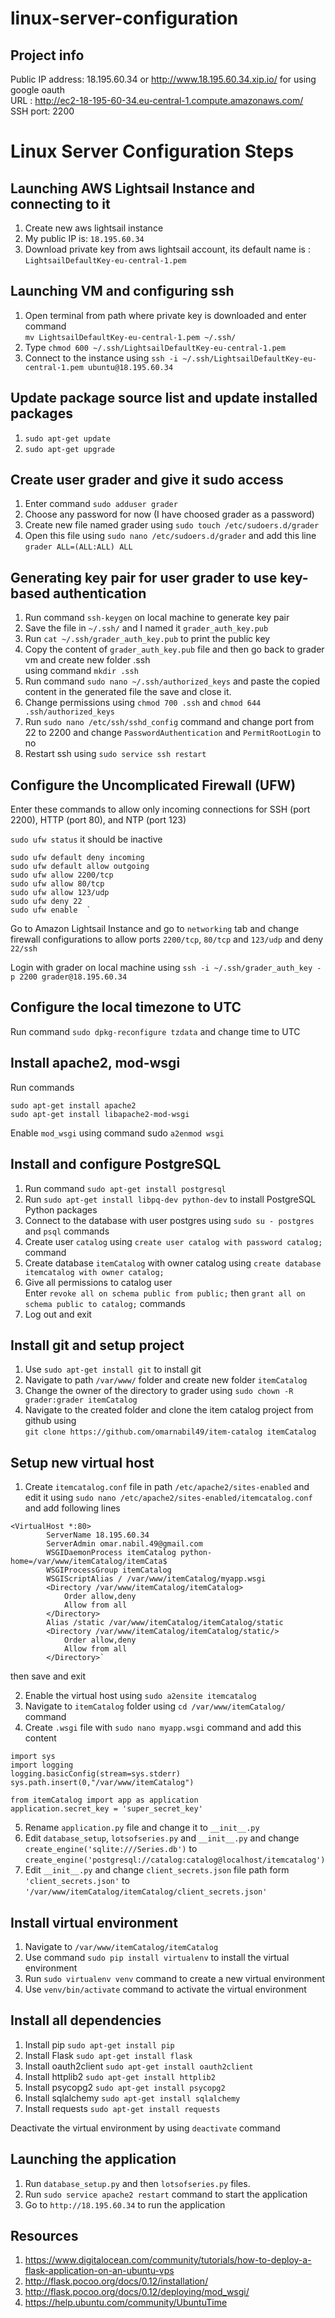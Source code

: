 # linux-server-configuration
## Project info

Public IP address: 18.195.60.34  or http://www.18.195.60.34.xip.io/ for using google oauth  
URL : http://ec2-18-195-60-34.eu-central-1.compute.amazonaws.com/  
SSH port: 2200

# Linux Server Configuration Steps

## Launching AWS Lightsail Instance and connecting to it

1. Create new aws lightsail instance 
2. My public IP is: `18.195.60.34`
3. Download private key from aws lightsail account, its default name is : `LightsailDefaultKey-eu-central-1.pem`

## Launching VM and configuring ssh

1. Open terminal from path where private key is downloaded and enter command  
     `mv LightsailDefaultKey-eu-central-1.pem ~/.ssh/` 
2. Type `chmod 600 ~/.ssh/LightsailDefaultKey-eu-central-1.pem`
3. Connect to the instance using `ssh -i ~/.ssh/LightsailDefaultKey-eu-central-1.pem ubuntu@18.195.60.34`

## Update package source list and update installed packages

1. `sudo apt-get update`  
2. `sudo apt-get upgrade`

## Create user grader and give it sudo access

1. Enter command `sudo adduser grader`
2. Choose any password for now (I have choosed grader as a password)
3. Create new file named grader using `sudo touch /etc/sudoers.d/grader`
4. Open this file using `sudo nano /etc/sudoers.d/grader` and add this line   
     `grader ALL=(ALL:ALL) ALL`

## Generating key pair for user grader to use key-based authentication

1. Run command `ssh-keygen` on local machine to generate key pair
2. Save the file in `~/.ssh/` and I named it `grader_auth_key.pub`
3. Run `cat ~/.ssh/grader_auth_key.pub` to print the public key
4. Copy the content of `grader_auth_key.pub` file and then go back to grader vm and create new folder .ssh  
     using command `mkdir .ssh`
5. Run command `sudo nano ~/.ssh/authorized_keys` and paste the copied content in the generated file the save and close it.
6. Change permissions using `chmod 700 .ssh` and `chmod 644 .ssh/authorized_keys`
7. Run `sudo nano /etc/ssh/sshd_config` command and change port from 22 to 2200 and change `PasswordAuthentication` and   `PermitRootLogin` to no
8. Restart ssh using `sudo service ssh restart`

## Configure the Uncomplicated Firewall (UFW)

Enter these commands to allow only incoming connections for SSH (port 2200), HTTP (port 80), and NTP (port 123)  

 `sudo ufw status` it should be inactive  
 ```
 sudo ufw default deny incoming    
 sudo ufw default allow outgoing    
 sudo ufw allow 2200/tcp    
 sudo ufw allow 80/tcp    
 sudo ufw allow 123/udp    
 sudo ufw deny 22    
 sudo ufw enable  `
```

Go to Amazon Lightsail Instance and go to `networking` tab and change firewall configurations to allow ports `2200/tcp`, `80/tcp` and `123/udp` and deny `22/ssh`


Login with grader on local machine using `ssh -i ~/.ssh/grader_auth_key -p 2200 grader@18.195.60.34`

## Configure the local timezone to UTC

Run command `sudo dpkg-reconfigure tzdata` and change time to UTC

## Install apache2, mod-wsgi

Run commands

`sudo apt-get install apache2`  
`sudo apt-get install libapache2-mod-wsgi`  

Enable `mod_wsgi` using command sudo `a2enmod wsgi`  

## Install and configure PostgreSQL

1. Run command `sudo apt-get install postgresql`  
2. Run `sudo apt-get install libpq-dev python-dev` to install PostgreSQL Python packages
3. Connect to the database with user postgres using `sudo su - postgres` and `psql` commands
4. Create user `catalog` using `create user catalog with password catalog;` command
5. Create database `itemCatalog` with owner catalog using `create database itemcatalog with owner catalog;`
6. Give all permissions to catalog user  
   Enter `revoke all on schema public from public;` then `grant all on schema public to catalog;` commands
7. Log out and exit 

## Install git and setup project

1. Use `sudo apt-get install git` to install git
2. Navigate to path `/var/www/` folder and create new folder `itemCatalog`
3. Change the owner of the directory to grader using `sudo chown -R grader:grader itemCatalog`
4. Navigate to the created folder and clone the item catalog project from github using  
   `git clone https://github.com/omarnabil49/item-catalog itemCatalog`

## Setup new virtual host

1. Create `itemcatalog.conf` file in path `/etc/apache2/sites-enabled` and edit it using `sudo nano /etc/apache2/sites-enabled/itemcatalog.conf` and add following lines
```
<VirtualHost *:80>
        ServerName 18.195.60.34
        ServerAdmin omar.nabil.49@gmail.com
        WSGIDaemonProcess itemCatalog python-home=/var/www/itemCatalog/itemCata$
        WSGIProcessGroup itemCatalog
        WSGIScriptAlias / /var/www/itemCatalog/myapp.wsgi
        <Directory /var/www/itemCatalog/itemCatalog>
            Order allow,deny
            Allow from all
        </Directory>
        Alias /static /var/www/itemCatalog/itemCatalog/static
        <Directory /var/www/itemCatalog/itemCatalog/static/>
            Order allow,deny
            Allow from all
        </Directory>`
```

then save and exit

2. Enable the virtual host using `sudo a2ensite itemcatalog`
3. Navigate to `itemCatalog` folder using `cd /var/www/itemCatalog/` command
4. Create `.wsgi` file with `sudo nano myapp.wsgi` command and add this content 
```
import sys
import logging
logging.basicConfig(stream=sys.stderr)
sys.path.insert(0,"/var/www/itemCatalog")

from itemCatalog import app as application
application.secret_key = 'super_secret_key'
```
5. Rename `application.py` file and change it to `__init__.py`  
6. Edit `database_setup`, `lotsofseries.py` and `__init__.py` and change `create_engine('sqlite:///Series.db')` to `create_engine('postgresql://catalog:catalog@localhost/itemcatalog')`  
7. Edit `__init__.py` and change `client_secrets.json` file path form `'client_secrets.json'` to `'/var/www/itemCatalog/itemCatalog/client_secrets.json'`  

## Install virtual environment

1. Navigate to `/var/www/itemCatalog/itemCatalog`
2. Use command `sudo pip install virtualenv` to install the virtual environment
3. Run `sudo virtualenv venv` command to create a new virtual environment
4. Use `venv/bin/activate` command to activate the virtual environment

## Install all dependencies

1. Install pip `sudo apt-get install pip`
2. Install Flask `sudo apt-get install flask`
3. Install oauth2client `sudo apt-get install oauth2client`
4. Install httplib2 `sudo apt-get install httplib2`
5. Install psycopg2 `sudo apt-get install psycopg2`
6. Install sqlalchemy `sudo apt-get install sqlalchemy`
7. Install requests `sudo apt-get install requests`  

Deactivate the virtual environment by using `deactivate` command

## Launching the application

1. Run `database_setup.py` and then `lotsofseries.py` files.
2. Run `sudo service apache2 restart` command to start the application
3. Go to `http://18.195.60.34` to run the application

## Resources

1. https://www.digitalocean.com/community/tutorials/how-to-deploy-a-flask-application-on-an-ubuntu-vps
2. http://flask.pocoo.org/docs/0.12/installation/
3. http://flask.pocoo.org/docs/0.12/deploying/mod_wsgi/
4. https://help.ubuntu.com/community/UbuntuTime 

